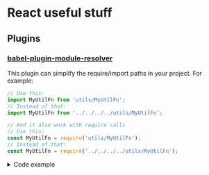 # React useful stuff

## Plugins

### [babel-plugin-module-resolver](https://github.com/tleunen/babel-plugin-module-resolver)

This plugin can simplify the require/import paths in your project. For example:

```js
// Use this:
import MyUtilFn from 'utils/MyUtilFn';
// Instead of that:
import MyUtilFn from '../../../../utils/MyUtilFn';

// And it also work with require calls
// Use this:
const MyUtilFn = require('utils/MyUtilFn');
// Instead of that:
const MyUtilFn = require('../../../../utils/MyUtilFn');
```
<details>
  <summary>Code example</summary>

  ### babel.config.js
  ```js
  {
    "plugins": [
      [
        ["module-resolver", {
          "root": ["./src"],
          "alias": {
            "@assets": "./src/assets",
            "@components": "./src/components",
          }
        }]
      ]
    ]
  }
  ```
  
  ### tsconfig.json
  ```json
  {
    "compilerOptions": {
      "baseURL": "./",
      "paths": {
        "@assets/*": ["./src/assets/*"],
        "@components/*": ["./src/components/*"]
      }
    }
  }
  ```
</details>
